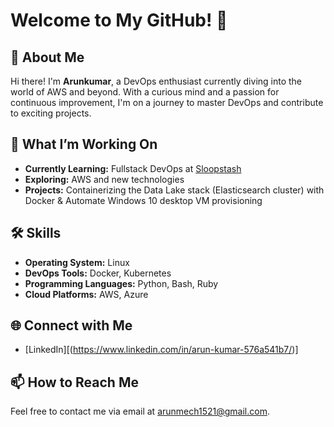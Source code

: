 # Welcome to My GitHub! 👋
## 🚀 About Me
Hi there! I'm **Arunkumar**, a DevOps enthusiast currently diving into the world of AWS and beyond. With a curious mind and a passion for continuous improvement, I'm on a journey to master DevOps and contribute to exciting projects.
 
## 🌟 What I’m Working On
- **Currently Learning:** Fullstack DevOps at [Sloopstash](https://github.com/sloopstash)
- **Exploring:** AWS and new technologies
- **Projects:** Containerizing the Data Lake stack (Elasticsearch cluster) with Docker & Automate Windows 10 desktop VM provisioning
 
## 🛠 Skills
- **Operating System:** Linux
- **DevOps Tools:** Docker, Kubernetes
- **Programming Languages:** Python, Bash, Ruby
- **Cloud Platforms:** AWS, Azure
 
## 🌐 Connect with Me
- [LinkedIn][(https://www.linkedin.com/in/arun-kumar-576a541b7/)]
 
## 📫 How to Reach Me
Feel free to contact me via email at [arunmech1521@gmail.com](mailto:arunmech1521@gmail.com).

